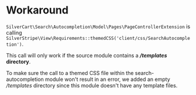 # Workaround

`SilverCart\Search\Autocompletion\Model\Pages\PageControllerExtension` is calling `SilverStripe\View\Requirements::themedCSS('client/css/SearchAutocompletion')`.

This call will only work if the source module contains a __*/templates* directory__.

To make sure the call to a themed CSS file within the search-autocompletion module won't result in an error, we added an empty */templates* directory since this module doesn't have any template files.